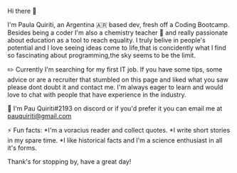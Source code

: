  Hi there 👋

I'm Paula Quiriti, an Argentina 🇦🇷 based dev, fresh off a Coding Bootcamp. Besides being a coder I'm also a chemistry teacher 🧪 and really passionate about education as a tool to reach equality. I truly belive in people's potential and I love seeing ideas come to life,that is concidently what I find so fascinating about programming,the sky seems to be the limit. 

✏️ Currently I'm searching for my first IT job. If you have some tips, some advice or are a recruiter that stumbled on this page and liked what you saw please dont doubt it and contact me. I'm always eager to learn and would love to chat with people that have experience in the industry.

💬 I'm  Pau Quiriti#2193 on discord or if you'd prefer it you can email me at pauquiriti@gmail.com

⚡ Fun facts:
*I'm a voracius reader and collect quotes. 
*I write short stories in my spare time. 
*I like historical facts and I'm a science enthusiast in all it's forms.

Thank's for stopping by, have a great day!

